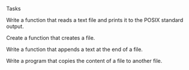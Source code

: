 Tasks

Write a function that reads a text file and prints it to the POSIX standard output.

Create a function that creates a file.

Write a function that appends a text at the end of a file.

Write a program that copies the content of a file to another file.